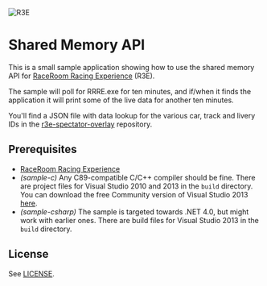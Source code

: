 ![R3E](https://cloud.githubusercontent.com/assets/12783101/8024034/cd3c7c84-0d24-11e5-9e5f-3bf6fbab713f.png)
# Shared Memory API

This is a small sample application showing how to use the shared memory API for 
[RaceRoom Racing Experience][r3e] (R3E).

The sample will poll for RRRE.exe for ten minutes, and if/when it finds the
application it will print some of the live data for another ten minutes.

You'll find a JSON file with data lookup for the various car, track and livery
IDs in the [r3e-spectator-overlay][data] repository.


## Prerequisites

- [RaceRoom Racing Experience][r3e]
- _(sample-c)_ Any C89-compatible C/C++ compiler should be fine. There are
project files for Visual Studio 2010 and 2013 in the `build` directory. You can
download the free Community version of Visual Studio 2013 [here][vs2013].
- _(sample-csharp)_ The sample is targeted towards .NET 4.0, but might work with
earlier ones. There are build files for Visual Studio 2013 in the `build`
directory.


## License

See [LICENSE](LICENSE).


[r3e]: http://game.raceroom.com/
[vs2013]: https://www.visualstudio.com/en-us/products/visual-studio-community-vs.aspx
[data]: https://github.com/sector3studios/r3e-spectator-overlay/blob/master/r3e-data.json